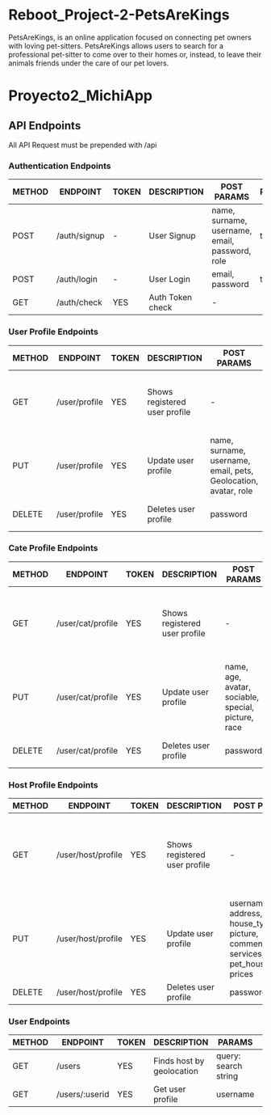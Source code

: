 # Reboot_Project-2-PetsAreKings
PetsAreKings, is an online application focused on connecting pet owners with loving pet-sitters. PetsAreKings allows users to search for a professional pet-sitter to come over to their homes or, instead, to leave their animals friends under the care of our pet lovers.
# Proyecto2_MichiApp

## API Endpoints

All API Request must be prepended with /api            


### Authentication Endpoints

METHOD | ENDPOINT         | TOKEN | DESCRIPTION              | POST PARAMS                                     | RETURNS
-------|------------------|-------|--------------------------|-------------------------------------------------|-----------------------------
POST   | /auth/signup     | -     | User Signup              | name, surname, username, email, password, role  | token
POST   | /auth/login      | -     | User Login               | email, password                                 | token
GET    | /auth/check      | YES   | Auth Token check         | -                                               |


### User Profile Endpoints

METHOD | ENDPOINT        | TOKEN | DESCRIPTION                   | POST PARAMS                                                      | RETURNS
-------|-----------------|-------|-------------------------------|------------------------------------------------------------------|--------------------------------
GET    | /user/profile   | YES   | Shows registered user profile |  -                                                               | name, surname, username, email, pets, Geolocation, avatar
PUT    | /user/profile   | YES   | Update user profile           | name, surname, username, email, pets, Geolocation, avatar, role  | updated user data
DELETE | /user/profile   | YES   | Deletes user profile          | password                                                         | confirmation of deleted user


### Cate Profile Endpoints

METHOD | ENDPOINT            | TOKEN | DESCRIPTION                   | POST PARAMS                                          | RETURNS
-------|-------------|-------|-------------------------------|--------------------------------------------------------------|--------------------------------
GET    | /user/cat/profile   | YES   | Shows registered user profile |  -                                                   | name, age, avatar, comments, star, sociable, special, picture, race
PUT    | /user/cat/profile   | YES   | Update user profile           | name, age, avatar, sociable, special, picture, race  | updated cat data
DELETE | /user/cat/profile   | YES   | Deletes user profile          | password                                             | confirmation of deleted cat


### Host Profile Endpoints

METHOD | ENDPOINT             | TOKEN | DESCRIPTION                   | POST PARAMS                                     | RETURNS
-------|----------------------|-------|-------------------------------|-------------------------------------------------|--------------------------------
GET    | /user/host/profile   | YES   | Shows registered user profile |  -                                              | username, email, address, house_type, star, picture, comments, services, pet_house_share, prices
PUT    | /user/host/profile   | YES   | Update user profile           | username, email, address, house_type, star, picture, comments, services, pet_house_share, prices  | updated user data
DELETE | /user/host/profile   | YES   | Deletes user profile          | password                                        | confirmation of deleted user


### User Endpoints

METHOD | ENDPOINT         | TOKEN | DESCRIPTION                     | PARAMS                                          | RETURNS
-------|------------------|-------|---------------------------------|-------------------------------------------------|----------------------------
GET    | /users           | YES   | Finds host by geolocation       | query: search string                            | list of matching hosts
GET    | /users/:userid   | YES   | Get user profile                | username                                        | user profile
